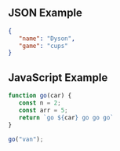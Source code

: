 ## JSON Example

```json
{
   "name": "Dyson",
   "game": "cups"
}
```

## JavaScript Example

```javascript
function go(car) {
   const n = 2;
   const arr = 5;
   return `go ${car} go go go`
}

go("van");
```

